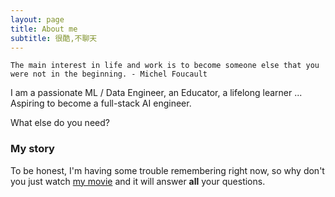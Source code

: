 ```yaml
---
layout: page
title: About me
subtitle: 很酷,不聊天
---
```

<!---
![comment:] # (Why you'd want to go on a date with me)
-->

```
The main interest in life and work is to become someone else that you were not in the beginning. - Michel Foucault
```

I am a passionate ML / Data Engineer, an Educator, a lifelong learner ... Aspiring to become a full-stack AI engineer.

<!-- AI application developer -->

<!---
![avatar](/assets/img/my_profile_figure.jpeg =100x)
--->
<!-- <div align = "center">
<img src="/assets/img/my_profile_figure.jpeg" width = "400" alt="profile" align=center />
</div> -->
What else do you need?

### My story

To be honest, I'm having some trouble remembering right now, so why don't you just watch [my movie](https://en.wikipedia.org/wiki/The_Princess_Bride_%28film%29) and it will answer **all** your questions.
